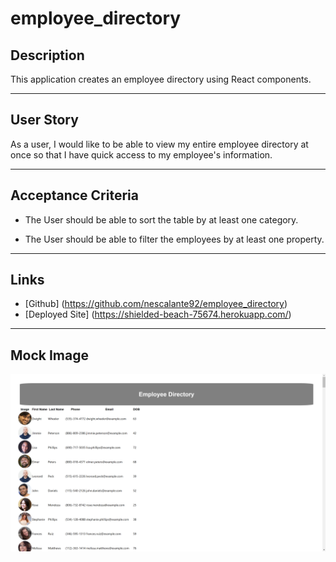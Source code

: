 # employee_directory 

## Description

This application creates an employee directory using React components. 

--------------------

## User Story

As a user, I would like to be able to view my entire employee directory at once so that I have quick access to my employee's information.

---------------------

## Acceptance Criteria

-   The User should be able to sort the table by at least one category.

-   The User should be able to filter the employees by at least one property. 

---------------------

## Links 

-   [Github] (https://github.com/nescalante92/employee_directory)
-   [Deployed Site] (https://shielded-beach-75674.herokuapp.com/)

---------------------

## Mock Image

![employee_directory](images/empdir_img.png)



